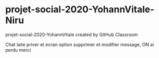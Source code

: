 # projet-social-2020-YohannVitale-Niru
projet-social-2020-YohannVitale created by GitHub Classroom
<br>

Chat laite priver et ecran option supprimer et modifier message, ON ai perdu merci
<br>
